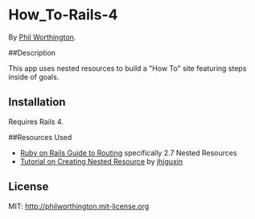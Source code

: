 # How_To-Rails-4

By [Phil Worthington](https://github.com/philworthington).


##Description

This app uses nested resources to build a "How To" site featuring steps inside of goals.


## Installation

Requires Rails 4.


##Resources Used
* [Ruby on Rails Guide to Routing][1] specifically 2.7 Nested Resources
* [Tutorial on Creating Nested Resource][2] by [jhjguxin](https://gist.github.com/jhjguxin)

[1]: http://guides.rubyonrails.org/v3.2.13/routing.html
[2]: https://gist.github.com/jhjguxin/3074080


## License

MIT: http://philworthington.mit-license.org
